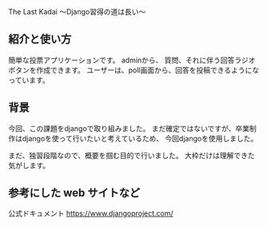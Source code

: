 The Last Kadai
〜Django習得の道は長い〜

## 紹介と使い方

簡単な投票アプリケーションです。
adminから、
質問、それに伴う回答ラジオボタンを作成できます。
ユーザーは、poll画面から、回答を投稿できるようになっています。

## 背景
今回、この課題をdjangoで取り組みました。
まだ確定ではないですが、卒業制作はdjangoを使って行いたいと考えているため、
今回djangoを使用しました。

まだ、独習段階なので、概要を掴む目的で行いました。
大枠だけは理解できた気がします。

## 参考にした web サイトなど

公式ドキュメント
https://www.djangoproject.com/
